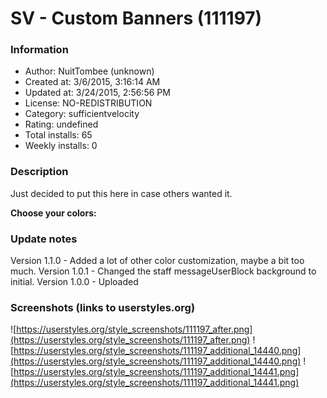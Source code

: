 # SV - Custom Banners (111197)

### Information
- Author: NuitTombee (unknown)
- Created at: 3/6/2015, 3:16:14 AM
- Updated at: 3/24/2015, 2:56:56 PM
- License: NO-REDISTRIBUTION
- Category: sufficientvelocity
- Rating: undefined
- Total installs: 65
- Weekly installs: 0


### Description
Just decided to put this here in case others wanted it.

<b>Choose your colors:</b>

### Update notes
Version 1.1.0 - Added a lot of other color customization, maybe a bit too much.
Version 1.0.1 - Changed the staff messageUserBlock background to initial.
Version 1.0.0 - Uploaded

### Screenshots (links to userstyles.org)
![https://userstyles.org/style_screenshots/111197_after.png](https://userstyles.org/style_screenshots/111197_after.png)
![https://userstyles.org/style_screenshots/111197_additional_14440.png](https://userstyles.org/style_screenshots/111197_additional_14440.png)
![https://userstyles.org/style_screenshots/111197_additional_14441.png](https://userstyles.org/style_screenshots/111197_additional_14441.png)

